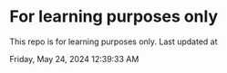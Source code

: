 # For learning purposes only
This repo is for learning purposes only.
Last updated at

Friday, May 24, 2024 12:39:33 AM

